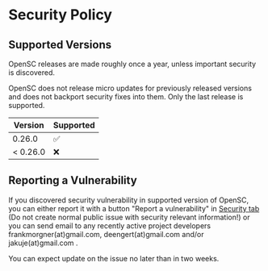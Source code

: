 # Security Policy

## Supported Versions

OpenSC releases are made roughly once a year, unless important security is discovered.

OpenSC does not release micro updates for previously released versions and does not
backport security fixes into them. Only the last release is supported.

| Version  | Supported          |
| -------- | ------------------ |
| 0.26.0   | :white_check_mark: |
| < 0.26.0 | :x:                |

## Reporting a Vulnerability

If you discovered security vulnerability in supported version of OpenSC,
you can either report it with a button "Report a vulnerability" in
[Security tab](https://github.com/OpenSC/OpenSC/security/)
(Do not create normal public issue with security relevant information!)
or you can send email to any recently active
project developers frankmorgner(at)gmail.com, deengert(at)gmail.com and/or
jakuje(at)gmail.com .

You can expect update on the issue no later than in two weeks.
